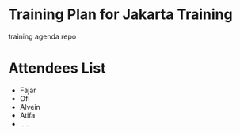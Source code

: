 # Training Plan for Jakarta Training
training agenda repo

# Attendees List

- Fajar
- Ofi
- Alvein
- Atifa
- .....
